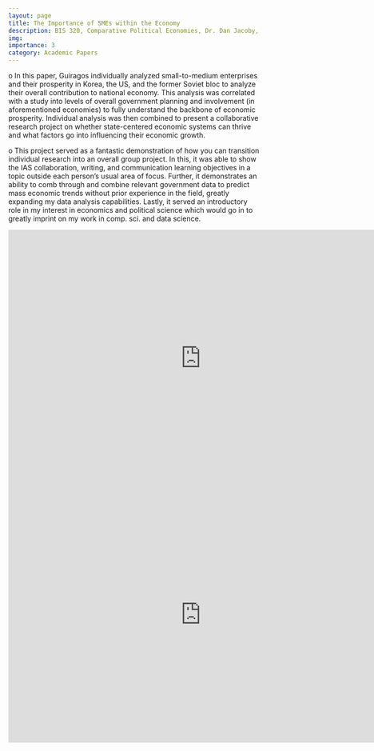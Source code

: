 ```yaml
---
layout: page
title: The Importance of SMEs within the Economy
description: BIS 320, Comparative Political Economies, Dr. Dan Jacoby, Spring 2018.
img:
importance: 3
category: Academic Papers
---
```


o	In this paper, Guiragos individually analyzed small-to-medium enterprises and their prosperity in Korea, the US, and the former Soviet bloc to analyze their overall contribution to national economy. This analysis was correlated with a study into levels of overall government planning and involvement (in aforementioned economies) to fully understand the backbone of economic prosperity. Individual analysis was then combined to present a collaborative research project on whether state-centered economic systems can thrive and what factors go into influencing their economic growth.

o	This project served as a fantastic demonstration of how you can transition individual research into an overall group project. In this, it was able to show the IAS collaboration, writing, and communication learning objectives in a topic outside each person’s usual area of focus. Further, it demonstrates an ability to comb through and combine relevant government data to predict mass economic trends without prior experience in the field, greatly expanding my data analysis capabilities. Lastly, it served an introductory role in my interest in economics and political science which would go in to greatly imprint on my work in comp. sci. and data science.

<iframe src="https://onedrive.live.com/embed?cid=A3620380E3656156&amp;resid=A3620380E3656156%211927&amp;authkey=ALye9WzfTO2Sw28&amp;em=2" width="770px" height="513.33px" frameborder="0">This is an embedded <a target="_blank" href="https://office.com">Microsoft Office</a> document, powered by <a target="_blank" href="https://office.com/webapps">Office</a>.</iframe>
<iframe src="https://onedrive.live.com/embed?cid=A3620380E3656156&amp;resid=A3620380E3656156%211929&amp;authkey=AO_BwXUhKKY9xlU&amp;em=2" width="770px" height="513px" frameborder="0">This is an embedded <a target="_blank" href="https://office.com">Microsoft Office</a> document, powered by <a target="_blank" href="https://office.com/webapps">Office</a>.</iframe>